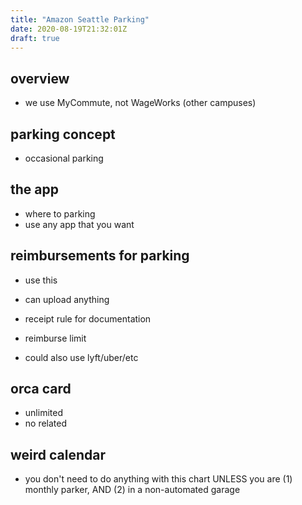 ```yaml
---
title: "Amazon Seattle Parking"
date: 2020-08-19T21:32:01Z
draft: true
---
```


## overview
- we use MyCommute, not WageWorks (other campuses)

## parking concept
- occasional parking

## the app
- where to parking 
- use any app that you want

## reimbursements for parking
- use this 
- can upload anything
- receipt rule for documentation
- reimburse limit 

- could also use lyft/uber/etc

## orca card
- unlimited
- no related

## weird calendar
- you don't need to do anything with this chart UNLESS you are (1) monthly parker, AND (2) in a non-automated garage
